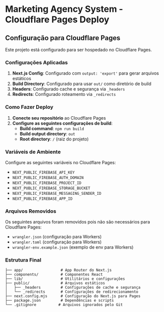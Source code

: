 # Marketing Agency System - Cloudflare Pages Deploy

## Configuração para Cloudflare Pages

Este projeto está configurado para ser hospedado no Cloudflare Pages.

### Configurações Aplicadas

1. **Next.js Config**: Configurado com `output: 'export'` para gerar arquivos estáticos
2. **Build Directory**: Configurado para usar `out/` como diretório de build
3. **Headers**: Configurado cache e segurança via `_headers`
4. **Redirects**: Configurado roteamento via `_redirects`

### Como Fazer Deploy

1. **Conecte seu repositório** ao Cloudflare Pages
2. **Configure as seguintes configurações de build**:
   - **Build command**: `npm run build`
   - **Build output directory**: `out`
   - **Root directory**: `/` (raiz do projeto)

### Variáveis de Ambiente

Configure as seguintes variáveis no Cloudflare Pages:

- `NEXT_PUBLIC_FIREBASE_API_KEY`
- `NEXT_PUBLIC_FIREBASE_AUTH_DOMAIN`
- `NEXT_PUBLIC_FIREBASE_PROJECT_ID`
- `NEXT_PUBLIC_FIREBASE_STORAGE_BUCKET`
- `NEXT_PUBLIC_FIREBASE_MESSAGING_SENDER_ID`
- `NEXT_PUBLIC_FIREBASE_APP_ID`

### Arquivos Removidos

Os seguintes arquivos foram removidos pois não são necessários para Cloudflare Pages:
- `wrangler.json` (configuração para Workers)
- `wrangler.toml` (configuração para Workers)
- `wrangler-env.example.json` (exemplo de env para Workers)

### Estrutura Final

```
├── app/                 # App Router do Next.js
├── components/          # Componentes React
├── lib/                 # Utilitários e configurações
├── public/              # Arquivos estáticos
│   ├── _headers         # Configurações de cache e segurança
│   └── _redirects       # Configurações de redirecionamento
├── next.config.mjs      # Configuração do Next.js para Pages
├── package.json         # Dependências e scripts
└── .gitignore          # Arquivos ignorados pelo Git
```
